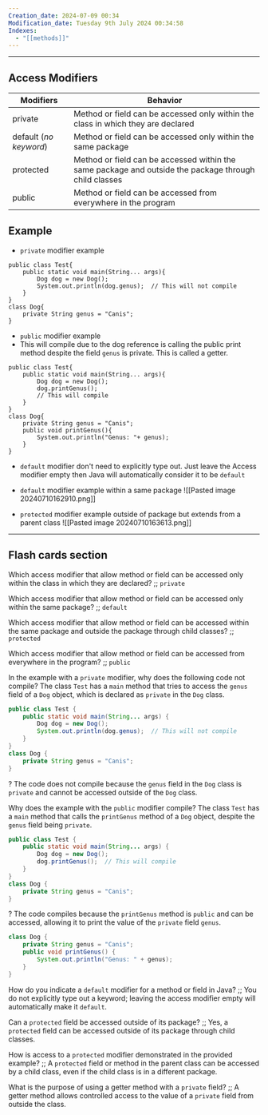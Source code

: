```yaml
---
Creation_date: 2024-07-09 00:34
Modification_date: Tuesday 9th July 2024 00:34:58
Indexes:
  - "[[methods]]"
---
```


----
## Access Modifiers

| Modifiers              | Behavior                                                                                              |
| ---------------------- | ----------------------------------------------------------------------------------------------------- |
| private                | Method or field can be accessed only within the class in which they are declared                      |
| default (*no keyword*) | Method or field can be accessed only within the same package                                          |
| protected              | Method or field can be accessed within the same package and outside the package through child classes |
| public                 | Method or field can be accessed from everywhere in the program                                        |

## Example

- `private` modifier example
```run-java
public class Test{
	public static void main(String... args){
		Dog dog = new Dog();
		System.out.println(dog.genus);  // This will not compile
	}
}
class Dog{
	private String genus = "Canis";
}
```

- `public` modifier example
- This will compile due to the dog reference is calling the public print method despite the field `genus` is private. This is called a getter.
```run-java
public class Test{
	public static void main(String... args){
		Dog dog = new Dog();
		dog.printGenus();  
		// This will compile
	}
}
class Dog{
	private String genus = "Canis";
	public void printGenus(){
		System.out.println("Genus: "+ genus);
	}
}
```

- `default` modifier don't need to explicitly type out. Just leave the Access modifier empty then Java will automatically  consider it to be `default`
- `default` modifier example within a same package
![[Pasted image 20240710162910.png]]

- `protected` modifier example outside of package but extends from a parent class
![[Pasted image 20240710163613.png]]






---
## Flash cards section

Which access modifier that allow method or field can be accessed only within the class in which they are declared? ;; `private`

Which access modifier that allow method or field can be accessed only within the same package? ;; `default`

Which access modifier that allow method or field can be accessed within the same package and outside the package through child classes? ;; `protected`

Which access modifier that allow method or field can be accessed from everywhere in the program? ;; `public`

In the example with a `private` modifier, why does the following code not compile? The class `Test` has a `main` method that tries to access the `genus` field of a `Dog` object, which is declared as `private` in the `Dog` class.
```java
public class Test {
    public static void main(String... args) {
        Dog dog = new Dog();
        System.out.println(dog.genus);  // This will not compile
    }
}
class Dog {
    private String genus = "Canis";
}
```
?
The code does not compile because the `genus` field in the `Dog` class is `private` and cannot be accessed outside of the `Dog` class.

Why does the example with the `public` modifier compile? The class `Test` has a `main` method that calls the `printGenus` method of a `Dog` object, despite the `genus` field being `private`.
```java
public class Test {
    public static void main(String... args) {
        Dog dog = new Dog();
        dog.printGenus();  // This will compile
    }
}
class Dog {
    private String genus = "Canis";
}
```
?
The code compiles because the `printGenus` method is `public` and can be accessed, allowing it to print the value of the `private` field `genus`.
```java
class Dog {
    private String genus = "Canis";
    public void printGenus() {
        System.out.println("Genus: " + genus);
    }
}
```

How do you indicate a `default` modifier for a method or field in Java? ;; You do not explicitly type out a keyword; leaving the access modifier empty will automatically make it `default`.

Can a `protected` field be accessed outside of its package? ;; Yes, a `protected` field can be accessed outside of its package through child classes.

How is access to a `protected` modifier demonstrated in the provided example? ;; A `protected` field or method in the parent class can be accessed by a child class, even if the child class is in a different package.

What is the purpose of using a getter method with a `private` field? ;; A getter method allows controlled access to the value of a `private` field from outside the class.






